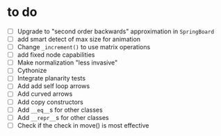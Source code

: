 # to do

- [ ] Upgrade to "second order backwards" approximation in `SpringBoard`
- [ ] add smart detect of max size for animation
- [ ] Change `_increment()` to use matrix operations
- [ ] add fixed node capabilities
- [ ] Make normalization "less invasive"
- [ ] Cythonize
- [ ] Integrate planarity tests
- [ ] Add add self loop arrows
- [ ] Add curved arrows
- [ ] Add copy constructors
- [ ] Add `__eq__`s for other classes
- [ ] Add `__repr__`s for other classes
- [ ] Check if the check in move() is most effective
